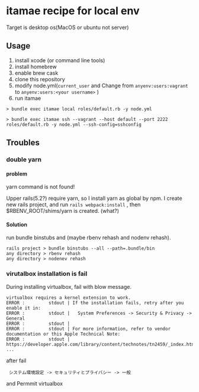 # itamae recipe for local env

Target is desktop os(MacOS or ubuntu not server)

## Usage

1. install xcode (or command line tools)
2. install homebrew
3. enable brew cask
3. clone this repository
4. modify node.yml(`current_user` and Change from `anyenv:users:vagrant` to `anyenv:users:<your username>` )
5. run itamae

```
> bundle exec itamae local roles/default.rb -y node.yml
```

```
> bundle exec itamae ssh --vagrant --host default --port 2222 roles/default.rb -y node.yml --ssh-config=sshconfig
```

## Troubles

### double yarn ###

#### problem ####

yarn command is not found!

Upper rails(5.2?) require yarn, so I install yarn as global by npm.
I create new rails project, and run `rails webpack:install` , then $RBENV_ROOT/shims/yarn is created. (what?)

#### Solution

run bundle binstubs and (maybe rbenv rehash and nodenv rehash).

```
rails project > bundle binstubs --all --path=.bundle/bin
any directory > rbenv rehash
any directory > nodenev rehash
```

### virutalbox installation is fail ###

During installing virtualbox, fail with blow message.

```
virtualbox requires a kernel extension to work.
ERROR :         stdout | If the installation fails, retry after you enable it in:
ERROR :         stdout |   System Preferences -> Security & Privacy -> General
ERROR :         stdout |
ERROR :         stdout | For more information, refer to vendor documentation or this Apple Technical Note:
ERROR :         stdout |   https://developer.apple.com/library/content/technotes/tn2459/_index.html
...
```

after fail

     システム環境設定 -> セキュリティとプライバシー -> 一般

and Permmit virtualbox
